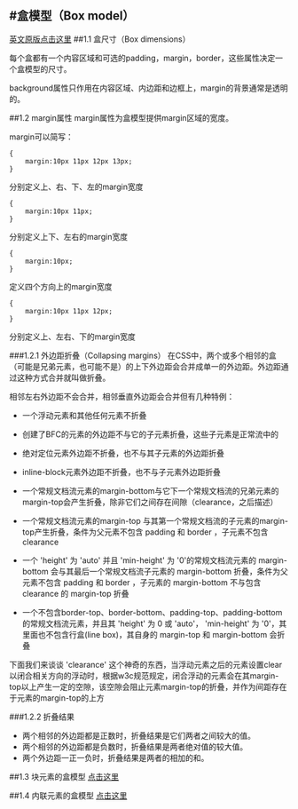  #盒模型（Box model）
---
[英文原版点击这里](http://dev.w3.org/csswg/css2/box.html)
##1.1 盒尺寸（Box dimensions）

每个盒都有一个内容区域和可选的padding，margin，border，这些属性决定一个盒模型的尺寸。


background属性只作用在内容区域、内边距和边框上，margin的背景通常是透明的。

##1.2 margin属性
margin属性为盒模型提供margin区域的宽度。

margin可以简写：

	{
		margin:10px 11px 12px 13px; 
	}
分别定义上、右、下、左的margin宽度

	{
		margin:10px 11px;
	}
分别定义上下、左右的margin宽度

	{
		margin:10px;
	}
定义四个方向上的margin宽度

	{
		margin:10px 11px 12px;
	}
分别定义上、左右、下的margin宽度

###1.2.1 外边距折叠（Collapsing margins）
在CSS中，两个或多个相邻的盒（可能是兄弟元素，也可能不是）的上下外边距会合并成单一的外边距。外边距通过这种方式合并就叫做折叠。

相邻左右外边距不会合并，相邻垂直外边距会合并但有几种特例：

- 一个浮动元素和其他任何元素不折叠


- 创建了BFC的元素的外边距不与它的子元素折叠，这些子元素是正常流中的


- 绝对定位元素外边距不折叠，也不与其子元素的外边距折叠


- inline-block元素外边距不折叠，也不与子元素外边距折叠


- 一个常规文档流元素的margin-bottom与它下一个常规文档流的兄弟元素的margin-top会产生折叠，除非它们之间存在间隙（clearance，之后描述）


- 一个常规文档流元素的margin-top 与其第一个常规文档流的子元素的margin-top产生折叠，条件为父元素不包含 padding 和 border ，子元素不包含 clearance


-  一个 'height' 为 'auto' 并且 'min-height' 为 '0'的常规文档流元素的 margin-bottom 会与其最后一个常规文档流子元素的 margin-bottom 折叠，条件为父元素不包含 padding 和 border ，子元素的 margin-bottom 不与包含 clearance 的 margin-top 折叠


-  一个不包含border-top、border-bottom、padding-top、padding-bottom的常规文档流元素，并且其 'height' 为 0 或 'auto'， 'min-height' 为 '0'，其里面也不包含行盒(line box)，其自身的 margin-top 和 margin-bottom 会折叠

下面我们来谈谈 'clearance' 这个神奇的东西，当浮动元素之后的元素设置clear以闭合相关方向的浮动时，根据w3c规范规定，闭合浮动的元素会在其margin-top以上产生一定的空隙，该空隙会阻止元素margin-top的折叠，并作为间距存在于元素的margin-top的上方

###1.2.2 折叠结果

-  两个相邻的外边距都是正数时，折叠结果是它们两者之间较大的值。
-  两个相邻的外边距都是负数时，折叠结果是两者绝对值的较大值。
-  两个外边距一正一负时，折叠结果是两者的相加的和。


##1.3 块元素的盒模型
[点击这里](正常流中的块元素.md)

##1.4 内联元素的盒模型
[点击这里](正常流中的行内元素.md)